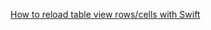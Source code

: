 [How to reload table view rows/cells with Swift](https://programmingwithswift.com/reload-one-uitableview-row-cell-at-indexpath/)
